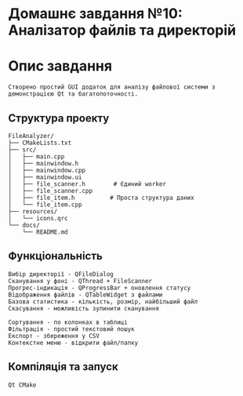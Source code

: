 ﻿# Домашнє завдання №10:  Аналізатор файлів та директорій

# Опис завдання
    Створено простий GUI додаток для аналізу файлової системи з демонстрацією Qt та багатопоточності.
## Структура проекту
    FileAnalyzer/
    ├── CMakeLists.txt
    ├── src/
    │   ├── main.cpp
    │   ├── mainwindow.h
    │   ├── mainwindow.cpp
    │   ├── mainwindow.ui
    │   ├── file_scanner.h        # Єдиний worker
    │   ├── file_scanner.cpp
    │   ├── file_item.h          # Проста структура даних
    │   └── file_item.cpp
    ├── resources/
    │   └── icons.qrc
    └── docs/
        └── README.md
## Функціональність

    Вибір директорії - QFileDialog
    Сканування у фоні - QThread + FileScanner
    Прогрес-індикація - QProgressBar + оновлення статусу
    Відображення файлів - QTableWidget з файлами
    Базова статистика - кількість, розмір, найбільший файл
    Скасування - можливість зупинити сканування

    Сортування - по колонках в таблиці
    Фільтрація - простий текстовий пошук
    Експорт - збереження у CSV
    Контекстне меню - відкрити файл/папку



## Компіляція та запуск
    Qt CMake